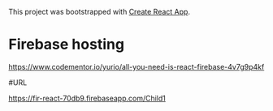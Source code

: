 This project was bootstrapped with [Create React App](https://github.com/facebookincubator/create-react-app).


# Firebase hosting

https://www.codementor.io/yurio/all-you-need-is-react-firebase-4v7g9p4kf

#URL

https://fir-react-70db9.firebaseapp.com/Child1